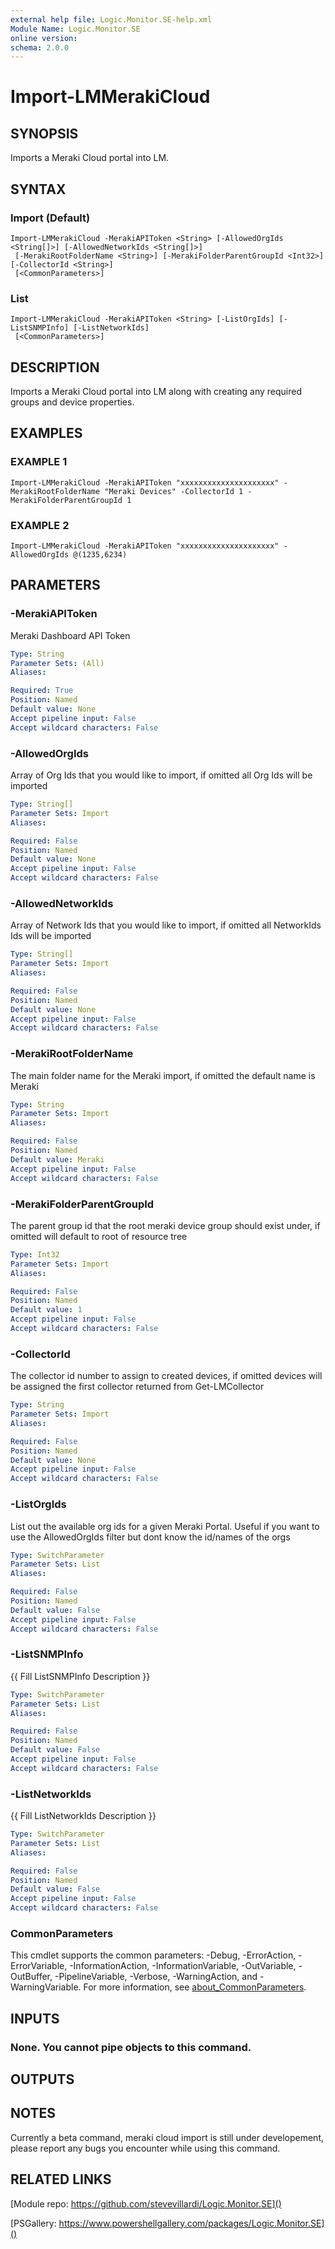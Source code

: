 ```yaml
---
external help file: Logic.Monitor.SE-help.xml
Module Name: Logic.Monitor.SE
online version:
schema: 2.0.0
---
```


# Import-LMMerakiCloud

## SYNOPSIS
Imports a Meraki Cloud portal into LM.

## SYNTAX

### Import (Default)
```
Import-LMMerakiCloud -MerakiAPIToken <String> [-AllowedOrgIds <String[]>] [-AllowedNetworkIds <String[]>]
 [-MerakiRootFolderName <String>] [-MerakiFolderParentGroupId <Int32>] [-CollectorId <String>]
 [<CommonParameters>]
```

### List
```
Import-LMMerakiCloud -MerakiAPIToken <String> [-ListOrgIds] [-ListSNMPInfo] [-ListNetworkIds]
 [<CommonParameters>]
```

## DESCRIPTION
Imports a Meraki Cloud portal into LM along with creating any required groups and device properties.

## EXAMPLES

### EXAMPLE 1
```
Import-LMMerakiCloud -MerakiAPIToken "xxxxxxxxxxxxxxxxxxxxx" -MerakiRootFolderName "Meraki Devices" -CollectorId 1 -MerakiFolderParentGroupId 1
```

### EXAMPLE 2
```
Import-LMMerakiCloud -MerakiAPIToken "xxxxxxxxxxxxxxxxxxxxx" -AllowedOrgIds @(1235,6234)
```

## PARAMETERS

### -MerakiAPIToken
Meraki Dashboard API Token

```yaml
Type: String
Parameter Sets: (All)
Aliases:

Required: True
Position: Named
Default value: None
Accept pipeline input: False
Accept wildcard characters: False
```

### -AllowedOrgIds
Array of Org Ids that you would like to import, if omitted all Org Ids will be imported

```yaml
Type: String[]
Parameter Sets: Import
Aliases:

Required: False
Position: Named
Default value: None
Accept pipeline input: False
Accept wildcard characters: False
```

### -AllowedNetworkIds
Array of Network Ids that you would like to import, if omitted all NetworkIds Ids will be imported

```yaml
Type: String[]
Parameter Sets: Import
Aliases:

Required: False
Position: Named
Default value: None
Accept pipeline input: False
Accept wildcard characters: False
```

### -MerakiRootFolderName
The main folder name for the Meraki import, if omitted the default name is Meraki

```yaml
Type: String
Parameter Sets: Import
Aliases:

Required: False
Position: Named
Default value: Meraki
Accept pipeline input: False
Accept wildcard characters: False
```

### -MerakiFolderParentGroupId
The parent group id that the root meraki device group should exist under, if omitted will default to root of resource tree

```yaml
Type: Int32
Parameter Sets: Import
Aliases:

Required: False
Position: Named
Default value: 1
Accept pipeline input: False
Accept wildcard characters: False
```

### -CollectorId
The collector id number to assign to created devices, if omitted devices will be assigned the first collector returned from Get-LMCollector

```yaml
Type: String
Parameter Sets: Import
Aliases:

Required: False
Position: Named
Default value: None
Accept pipeline input: False
Accept wildcard characters: False
```

### -ListOrgIds
List out the available org ids for a given Meraki Portal.
Useful if you want to use the AllowedOrgIds filter but dont know the id/names of the orgs

```yaml
Type: SwitchParameter
Parameter Sets: List
Aliases:

Required: False
Position: Named
Default value: False
Accept pipeline input: False
Accept wildcard characters: False
```

### -ListSNMPInfo
{{ Fill ListSNMPInfo Description }}

```yaml
Type: SwitchParameter
Parameter Sets: List
Aliases:

Required: False
Position: Named
Default value: False
Accept pipeline input: False
Accept wildcard characters: False
```

### -ListNetworkIds
{{ Fill ListNetworkIds Description }}

```yaml
Type: SwitchParameter
Parameter Sets: List
Aliases:

Required: False
Position: Named
Default value: False
Accept pipeline input: False
Accept wildcard characters: False
```

### CommonParameters
This cmdlet supports the common parameters: -Debug, -ErrorAction, -ErrorVariable, -InformationAction, -InformationVariable, -OutVariable, -OutBuffer, -PipelineVariable, -Verbose, -WarningAction, and -WarningVariable. For more information, see [about_CommonParameters](http://go.microsoft.com/fwlink/?LinkID=113216).

## INPUTS

### None. You cannot pipe objects to this command.
## OUTPUTS

## NOTES
Currently a beta command, meraki cloud import is still under developement, please report any bugs you encounter while using this command.

## RELATED LINKS

[Module repo: https://github.com/stevevillardi/Logic.Monitor.SE]()

[PSGallery: https://www.powershellgallery.com/packages/Logic.Monitor.SE]()


